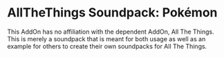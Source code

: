 # AllTheThings Soundpack: Pokémon
This AddOn has no affiliation with the dependent AddOn, All The Things. This is merely a soundpack that is meant for both usage as well as an example for others to create their own soundpacks for All The Things.
